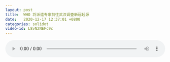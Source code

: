 ```yaml
---
layout: post
title:  WHO 将派遣专家前往武汉调查新冠起源
date:   2020-12-17 12:37:01 +0800
categories: solidot
video-id: L8vN2NEFc9c
---
```


<audio src="/assets/c1955fe90c3e0034785097b21d2ed272.mp3" style="width: 100%;" controls></audio>

